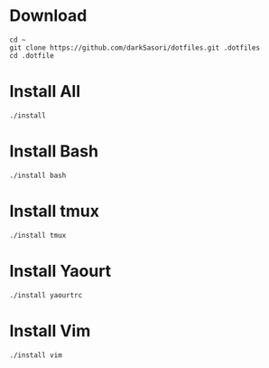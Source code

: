 Download
========

```
cd ~
git clone https://github.com/darkSasori/dotfiles.git .dotfiles
cd .dotfile
```

Install All
===========

```
./install
```

Install Bash
============

```
./install bash
```

Install tmux
============

```
./install tmux
```

Install Yaourt
=============

```
./install yaourtrc
```

Install Vim
=============

```
./install vim
```

